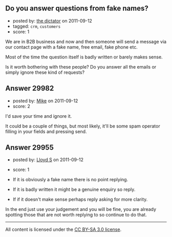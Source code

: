 ## Do you answer questions from fake names?

- posted by: [the dictator](https://stackexchange.com/users/-1/473-the-dictator) on 2011-09-12
- tagged: `crm`, `customers`
- score: 1

We are in B2B business and now and then someone will send a message via our contact page with a fake name, free email, fake phone etc.

Most of the time the question itself is badly written or barely makes sense.

Is it worth bothering with these people? Do you answer all the emails or simply ignore these kind of requests?


## Answer 29982

- posted by: [Mike](https://stackexchange.com/users/-1/11945-mike) on 2011-09-12
- score: 2

I'd save your time and ignore it.

It could be a couple of things, but most likely, it'll be some spam operator filling in your fields and pressing send.



## Answer 29955

- posted by: [Lloyd S](https://stackexchange.com/users/-1/12549-lloyd-s) on 2011-09-12
- score: 1



- If it is obviously a fake name there is no point replying. 

- If it is badly written it might be a genuine enquiry so reply.

- If if it doesn't make sense perhaps reply asking for more clarity.


In the end just use your judgement and you will be fine, you are already spotting those that are not worth replying to so continue to do that.



---

All content is licensed under the [CC BY-SA 3.0 license](https://creativecommons.org/licenses/by-sa/3.0/).
